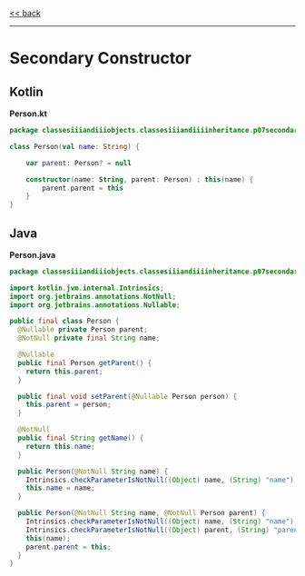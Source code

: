 
[<< back](https://github.com/tomasbjerre/yet-another-kotlin-vs-java-comparison)

-----------------------------

# Secondary Constructor

## Kotlin

**Person.kt**

```kotlin
package classesiiiandiiiobjects.classesiiiandiiiinheritance.p07secondaryiiiconstructor

class Person(val name: String) {

    var parent: Person? = null

    constructor(name: String, parent: Person) : this(name) {
        parent.parent = this
    }
}
```

## Java

**Person.java**

```java
package classesiiiandiiiobjects.classesiiiandiiiinheritance.p07secondaryiiiconstructor;

import kotlin.jvm.internal.Intrinsics;
import org.jetbrains.annotations.NotNull;
import org.jetbrains.annotations.Nullable;

public final class Person {
  @Nullable private Person parent;
  @NotNull private final String name;

  @Nullable
  public final Person getParent() {
    return this.parent;
  }

  public final void setParent(@Nullable Person person) {
    this.parent = person;
  }

  @NotNull
  public final String getName() {
    return this.name;
  }

  public Person(@NotNull String name) {
    Intrinsics.checkParameterIsNotNull((Object) name, (String) "name");
    this.name = name;
  }

  public Person(@NotNull String name, @NotNull Person parent) {
    Intrinsics.checkParameterIsNotNull((Object) name, (String) "name");
    Intrinsics.checkParameterIsNotNull((Object) parent, (String) "parent");
    this(name);
    parent.parent = this;
  }
}

```
